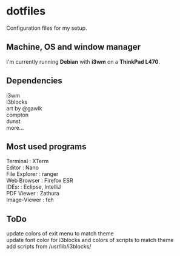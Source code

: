 # dotfiles
Configuration files for my setup. <br />

## Machine, OS and window manager
I'm currently running **Debian** with **i3wm** on a **ThinkPad L470**.

## Dependencies
i3wm <br />
i3blocks <br />
art by @gawlk <br />
compton <br />
dunst <br />
more... <br />

## Most used programs
Terminal      : XTerm <br />
Editor        : Nano <br />
File Explorer : ranger <br />
Web Browser   : Firefox ESR <br />
IDEs:         : Eclipse, IntelliJ <br />
PDF Viewer    : Zathura <br />
Image-Viewer  : feh <br />

## ToDo
update colors of exit menu to match theme <br />
update font color for i3blocks and colors of scripts to match theme <br />
add scripts from /usr/lib/i3blocks/
